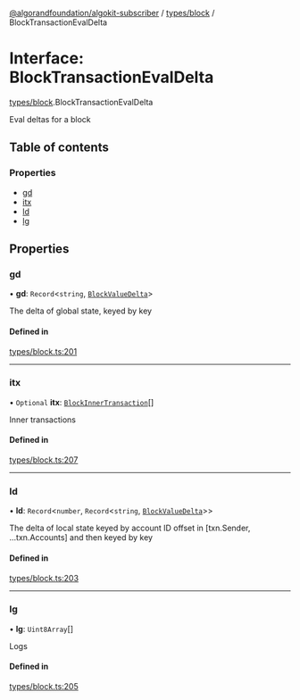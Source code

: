 [@algorandfoundation/algokit-subscriber](../README.md) / [types/block](../modules/types_block.md) / BlockTransactionEvalDelta

# Interface: BlockTransactionEvalDelta

[types/block](../modules/types_block.md).BlockTransactionEvalDelta

Eval deltas for a block

## Table of contents

### Properties

- [gd](types_block.BlockTransactionEvalDelta.md#gd)
- [itx](types_block.BlockTransactionEvalDelta.md#itx)
- [ld](types_block.BlockTransactionEvalDelta.md#ld)
- [lg](types_block.BlockTransactionEvalDelta.md#lg)

## Properties

### gd

• **gd**: `Record`\<`string`, [`BlockValueDelta`](types_block.BlockValueDelta.md)\>

The delta of global state, keyed by key

#### Defined in

[types/block.ts:201](https://github.com/algorandfoundation/algokit-subscriber-ts/blob/main/src/types/block.ts#L201)

___

### itx

• `Optional` **itx**: [`BlockInnerTransaction`](../modules/types_block.md#blockinnertransaction)[]

Inner transactions

#### Defined in

[types/block.ts:207](https://github.com/algorandfoundation/algokit-subscriber-ts/blob/main/src/types/block.ts#L207)

___

### ld

• **ld**: `Record`\<`number`, `Record`\<`string`, [`BlockValueDelta`](types_block.BlockValueDelta.md)\>\>

The delta of local state keyed by account ID offset in [txn.Sender, ...txn.Accounts] and then keyed by key

#### Defined in

[types/block.ts:203](https://github.com/algorandfoundation/algokit-subscriber-ts/blob/main/src/types/block.ts#L203)

___

### lg

• **lg**: `Uint8Array`[]

Logs

#### Defined in

[types/block.ts:205](https://github.com/algorandfoundation/algokit-subscriber-ts/blob/main/src/types/block.ts#L205)
